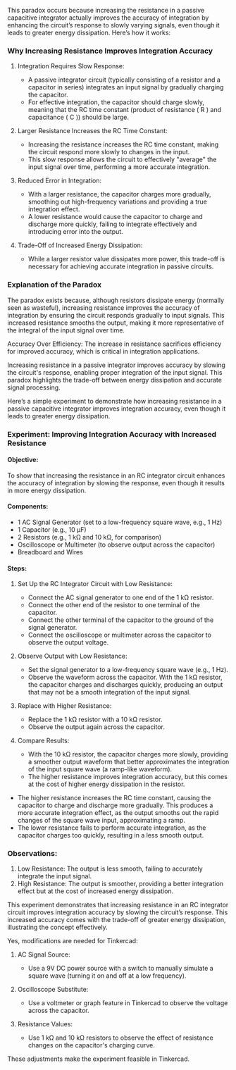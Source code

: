 This paradox occurs because increasing the resistance in a passive capacitive integrator actually improves the accuracy of integration by enhancing the circuit’s response to slowly varying signals, even though it leads to greater energy dissipation. Here’s how it works:

### Why Increasing Resistance Improves Integration Accuracy

1. Integration Requires Slow Response:
   - A passive integrator circuit (typically consisting of a resistor and a capacitor in series) integrates an input signal by gradually charging the capacitor.
   - For effective integration, the capacitor should charge slowly, meaning that the RC time constant (product of resistance \( R \) and capacitance \( C \)) should be large.

2. Larger Resistance Increases the RC Time Constant:
   - Increasing the resistance increases the RC time constant, making the circuit respond more slowly to changes in the input.
   - This slow response allows the circuit to effectively "average" the input signal over time, performing a more accurate integration.

3. Reduced Error in Integration:
   - With a larger resistance, the capacitor charges more gradually, smoothing out high-frequency variations and providing a true integration effect.
   - A lower resistance would cause the capacitor to charge and discharge more quickly, failing to integrate effectively and introducing error into the output.

4. Trade-Off of Increased Energy Dissipation:
   - While a larger resistor value dissipates more power, this trade-off is necessary for achieving accurate integration in passive circuits.

### Explanation of the Paradox

The paradox exists because, although resistors dissipate energy (normally seen as wasteful), increasing resistance improves the accuracy of integration by ensuring the circuit responds gradually to input signals. This increased resistance smooths the output, making it more representative of the integral of the input signal over time.

Accuracy Over Efficiency: The increase in resistance sacrifices efficiency for improved accuracy, which is critical in integration applications.

Increasing resistance in a passive integrator improves accuracy by slowing the circuit's response, enabling proper integration of the input signal. This paradox highlights the trade-off between energy dissipation and accurate signal processing.

Here’s a simple experiment to demonstrate how increasing resistance in a passive capacitive integrator improves integration accuracy, even though it leads to greater energy dissipation.

### Experiment: Improving Integration Accuracy with Increased Resistance

#### Objective:
To show that increasing the resistance in an RC integrator circuit enhances the accuracy of integration by slowing the response, even though it results in more energy dissipation.

#### Components:
- 1 AC Signal Generator (set to a low-frequency square wave, e.g., 1 Hz)
- 1 Capacitor (e.g., 10 μF)
- 2 Resistors (e.g., 1 kΩ and 10 kΩ, for comparison)
- Oscilloscope or Multimeter (to observe output across the capacitor)
- Breadboard and Wires

#### Steps:

1. Set Up the RC Integrator Circuit with Low Resistance:
   - Connect the AC signal generator to one end of the 1 kΩ resistor.
   - Connect the other end of the resistor to one terminal of the capacitor.
   - Connect the other terminal of the capacitor to the ground of the signal generator.
   - Connect the oscilloscope or multimeter across the capacitor to observe the output voltage.

2. Observe Output with Low Resistance:
   - Set the signal generator to a low-frequency square wave (e.g., 1 Hz).
   - Observe the waveform across the capacitor. With the 1 kΩ resistor, the capacitor charges and discharges quickly, producing an output that may not be a smooth integration of the input signal.

3. Replace with Higher Resistance:
   - Replace the 1 kΩ resistor with a 10 kΩ resistor.
   - Observe the output again across the capacitor.

4. Compare Results:
   - With the 10 kΩ resistor, the capacitor charges more slowly, providing a smoother output waveform that better approximates the integration of the input square wave (a ramp-like waveform).
   - The higher resistance improves integration accuracy, but this comes at the cost of higher energy dissipation in the resistor.

- The higher resistance increases the RC time constant, causing the capacitor to charge and discharge more gradually. This produces a more accurate integration effect, as the output smooths out the rapid changes of the square wave input, approximating a ramp.
- The lower resistance fails to perform accurate integration, as the capacitor charges too quickly, resulting in a less smooth output.

### Observations:
1. Low Resistance: The output is less smooth, failing to accurately integrate the input signal.
2. High Resistance: The output is smoother, providing a better integration effect but at the cost of increased energy dissipation.

This experiment demonstrates that increasing resistance in an RC integrator circuit improves integration accuracy by slowing the circuit’s response. This increased accuracy comes with the trade-off of greater energy dissipation, illustrating the concept effectively.

Yes, modifications are needed for Tinkercad:

1. AC Signal Source:
   - Use a 9V DC power source with a switch to manually simulate a square wave (turning it on and off at a low frequency).

2. Oscilloscope Substitute:
   - Use a voltmeter or graph feature in Tinkercad to observe the voltage across the capacitor.

3. Resistance Values:
   - Use 1 kΩ and 10 kΩ resistors to observe the effect of resistance changes on the capacitor's charging curve.

These adjustments make the experiment feasible in Tinkercad.
